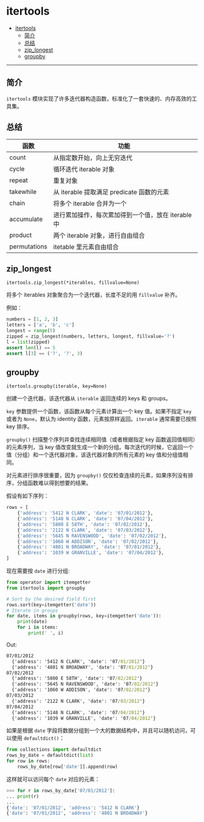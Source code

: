 # itertools

- [itertools](#itertools)
  - [简介](#%e7%ae%80%e4%bb%8b)
  - [总结](#%e6%80%bb%e7%bb%93)
  - [zip_longest](#ziplongest)
  - [groupby](#groupby)

***

## 简介

`itertools` 模块实现了许多迭代器构造函数，标准化了一套快速的、内存高效的工具集。

## 总结

| 函数         | 功能                                               |
| ------------ | -------------------------------------------------- |
| count        | 从指定数开始，向上无穷迭代                         |
| cycle        | 循环迭代 iterable 对象                             |
| repeat       | 重复对象                                           |
| takewhile    | 从 iterable 提取满足 predicate 函数的元素          |
| chain        | 将多个 iterable 合并为一个                         |
| accumulate   | 进行累加操作，每次累加得到一个值，放在 iterable 中 |
| product      | 两个 iterable 对象，进行自由组合                   |
| permutations | itetable 里元素自由组合                            |

## zip_longest

`itertools.zip_longest(*iterables, fillvalue=None)`

将多个 iterables 对象聚合为一个迭代器，长度不足的用 `fillvalue` 补齐。

例如：

```py
numbers = [1, 2, 3]
letters = ['a', 'b', 'c']
longest = range(5)
zipped = zip_longest(numbers, letters, longest, fillvalue='?')
l = list(zipped)
assert len(l) == 5
assert l[3] == ('?', '?', 3)
```

## groupby

`itertools.groupby(iterable, key=None)`

创建一个迭代器，该迭代器从 `iterable` 返回连续的 keys 和 groups。

`key` 参数提供一个函数，该函数从每个元素计算出一个 key 值。如果不指定 `key` 或者为 `None`，默认为 identity 函数，元素按原样返回。`iterable` 通常需要已按照 key 排序。

`groupby()` 扫描整个序列并查找连续相同值（或者根据指定 key 函数返回值相同）的元素序列，当 key 值改变就生成一个新的分组。每次迭代的时候，它返回一个值（分组）和一个迭代器对象，该迭代器对象的所有元素的 key 值和分组值相同。

对元素进行排序很重要，因为 `groupby()` 仅仅检查连续的元素，如果序列没有排序，分组函数难以得到想要的结果。

假设有如下序列：

```py
rows = [
    {'address': '5412 N CLARK', 'date': '07/01/2012'},
    {'address': '5148 N CLARK', 'date': '07/04/2012'},
    {'address': '5800 E 58TH', 'date': '07/02/2012'},
    {'address': '2122 N CLARK', 'date': '07/03/2012'},
    {'address': '5645 N RAVENSWOOD', 'date': '07/02/2012'},
    {'address': '1060 W ADDISON', 'date': '07/02/2012'},
    {'address': '4801 N BROADWAY', 'date': '07/01/2012'},
    {'address': '1039 W GRANVILLE', 'date': '07/04/2012'},
]
```

现在需要按 `date` 进行分组:

```py
from operator import itemgetter
from itertools import groupby

# Sort by the desired field first
rows.sort(key=itemgetter('date'))
# Iterate in groups
for date, items in groupby(rows, key=itemgetter('date')):
    print(date)
    for i in items:
        print(' ', i)
```

Out:

```cmd
07/01/2012
  {'address': '5412 N CLARK', 'date': '07/01/2012'}
  {'address': '4801 N BROADWAY', 'date': '07/01/2012'}
07/02/2012
  {'address': '5800 E 58TH', 'date': '07/02/2012'}
  {'address': '5645 N RAVENSWOOD', 'date': '07/02/2012'}
  {'address': '1060 W ADDISON', 'date': '07/02/2012'}
07/03/2012
  {'address': '2122 N CLARK', 'date': '07/03/2012'}
07/04/2012
  {'address': '5148 N CLARK', 'date': '07/04/2012'}
  {'address': '1039 W GRANVILLE', 'date': '07/04/2012'}
```

如果是根据 `date` 字段将数据分组到一个大的数据结构中，并且可以随机访问，可以使用 `defaultdict()`：

```py
from collections import defaultdict
rows_by_date = defaultdict(list)
for row in rows:
    rows_by_date[row['date']].append(row)
```

这样就可以访问每个 `date` 对应的元素：

```py
>>> for r in rows_by_date['07/01/2012']:
... print(r)
...
{'date': '07/01/2012', 'address': '5412 N CLARK'}
{'date': '07/01/2012', 'address': '4801 N BROADWAY'}
```
